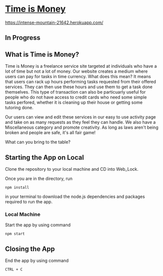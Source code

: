 # [Time is Money](https://intense-mountain-21642.herokuapp.com/)
https://intense-mountain-21642.herokuapp.com/
## In Progress

## What is Time is Money?
Time is Money is a freelance service site targeted at individuals who have a lot of time but not a lot of money. Our website creates a medium where users can pay for tasks in time currency. What does this mean? It means that users can rack up hours performing tasks requested from their offered services. They can then use these hours and use them to get a task done themselves. This type of transaction can also be particuarly useful for people who do not have access to credit cards who need some simple tasks perfored, whether it is cleaning up their house or getting some tutoring done. 

Our users can view and edit these services in our easy to use activity page and take on as many requests as they feel they can handle. We also have a Miscellaneous category and promote creativity. As long as laws aren't being broken and people are safe, it's all fair game! 

What can you bring to the table?


## Starting the App on Local

Clone the repository to your local machine and CD into Web_Lock.

Once you are in the directory, run

    npm install

in your terminal to download the node.js dependencies and packages required to run the app.

### Local Machine

Start the app by using command

    npm start

## Closing the App

End the app by using command

    CTRL + C
